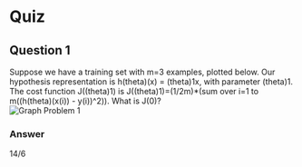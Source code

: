 Quiz
====

Question 1
----------

Suppose we have a training set with m=3 examples, plotted below. Our hypothesis representation is h(theta)(x) = (theta)1x, with parameter (theta)1. The cost function J((theta)1) is J((theta)1)=(1/2m)*(sum over i=1 to m((h(theta)(x(i)) - y(i))^2)). What is J(0)?  
![Graph Problem 1](https://github.com/UtkarshPathrabe/Machine-Learning-Stanford-University-Coursera/blob/master/Week%2001/02.%20Linear%20Regression%20with%20One%20Variable/Lecture03Graph.png)

### Answer

14/6